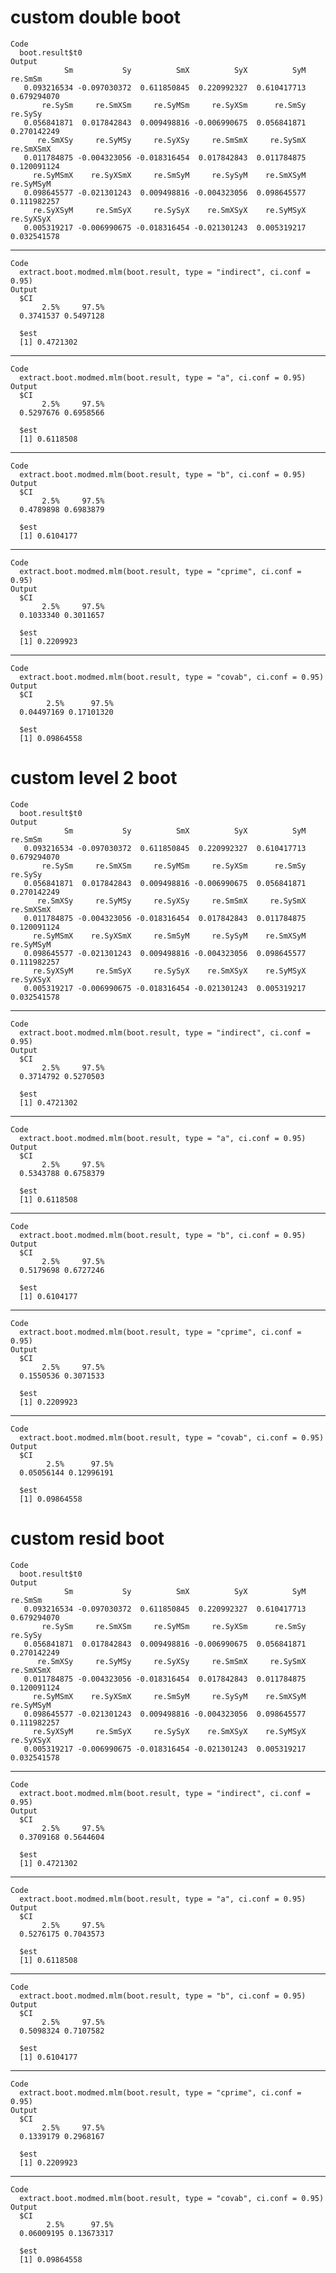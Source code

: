 # custom double boot

    Code
      boot.result$t0
    Output
                Sm           Sy          SmX          SyX          SyM      re.SmSm 
       0.093216534 -0.097030372  0.611850845  0.220992327  0.610417713  0.679294070 
           re.SySm     re.SmXSm     re.SyMSm     re.SyXSm      re.SmSy      re.SySy 
       0.056841871  0.017842843  0.009498816 -0.006990675  0.056841871  0.270142249 
          re.SmXSy     re.SyMSy     re.SyXSy     re.SmSmX     re.SySmX    re.SmXSmX 
       0.011784875 -0.004323056 -0.018316454  0.017842843  0.011784875  0.120091124 
         re.SyMSmX    re.SyXSmX     re.SmSyM     re.SySyM    re.SmXSyM    re.SyMSyM 
       0.098645577 -0.021301243  0.009498816 -0.004323056  0.098645577  0.111982257 
         re.SyXSyM     re.SmSyX     re.SySyX    re.SmXSyX    re.SyMSyX    re.SyXSyX 
       0.005319217 -0.006990675 -0.018316454 -0.021301243  0.005319217  0.032541578 

---

    Code
      extract.boot.modmed.mlm(boot.result, type = "indirect", ci.conf = 0.95)
    Output
      $CI
           2.5%     97.5% 
      0.3741537 0.5497128 
      
      $est
      [1] 0.4721302
      

---

    Code
      extract.boot.modmed.mlm(boot.result, type = "a", ci.conf = 0.95)
    Output
      $CI
           2.5%     97.5% 
      0.5297676 0.6958566 
      
      $est
      [1] 0.6118508
      

---

    Code
      extract.boot.modmed.mlm(boot.result, type = "b", ci.conf = 0.95)
    Output
      $CI
           2.5%     97.5% 
      0.4789898 0.6983879 
      
      $est
      [1] 0.6104177
      

---

    Code
      extract.boot.modmed.mlm(boot.result, type = "cprime", ci.conf = 0.95)
    Output
      $CI
           2.5%     97.5% 
      0.1033340 0.3011657 
      
      $est
      [1] 0.2209923
      

---

    Code
      extract.boot.modmed.mlm(boot.result, type = "covab", ci.conf = 0.95)
    Output
      $CI
            2.5%      97.5% 
      0.04497169 0.17101320 
      
      $est
      [1] 0.09864558
      

# custom level 2 boot

    Code
      boot.result$t0
    Output
                Sm           Sy          SmX          SyX          SyM      re.SmSm 
       0.093216534 -0.097030372  0.611850845  0.220992327  0.610417713  0.679294070 
           re.SySm     re.SmXSm     re.SyMSm     re.SyXSm      re.SmSy      re.SySy 
       0.056841871  0.017842843  0.009498816 -0.006990675  0.056841871  0.270142249 
          re.SmXSy     re.SyMSy     re.SyXSy     re.SmSmX     re.SySmX    re.SmXSmX 
       0.011784875 -0.004323056 -0.018316454  0.017842843  0.011784875  0.120091124 
         re.SyMSmX    re.SyXSmX     re.SmSyM     re.SySyM    re.SmXSyM    re.SyMSyM 
       0.098645577 -0.021301243  0.009498816 -0.004323056  0.098645577  0.111982257 
         re.SyXSyM     re.SmSyX     re.SySyX    re.SmXSyX    re.SyMSyX    re.SyXSyX 
       0.005319217 -0.006990675 -0.018316454 -0.021301243  0.005319217  0.032541578 

---

    Code
      extract.boot.modmed.mlm(boot.result, type = "indirect", ci.conf = 0.95)
    Output
      $CI
           2.5%     97.5% 
      0.3714792 0.5270503 
      
      $est
      [1] 0.4721302
      

---

    Code
      extract.boot.modmed.mlm(boot.result, type = "a", ci.conf = 0.95)
    Output
      $CI
           2.5%     97.5% 
      0.5343788 0.6758379 
      
      $est
      [1] 0.6118508
      

---

    Code
      extract.boot.modmed.mlm(boot.result, type = "b", ci.conf = 0.95)
    Output
      $CI
           2.5%     97.5% 
      0.5179698 0.6727246 
      
      $est
      [1] 0.6104177
      

---

    Code
      extract.boot.modmed.mlm(boot.result, type = "cprime", ci.conf = 0.95)
    Output
      $CI
           2.5%     97.5% 
      0.1550536 0.3071533 
      
      $est
      [1] 0.2209923
      

---

    Code
      extract.boot.modmed.mlm(boot.result, type = "covab", ci.conf = 0.95)
    Output
      $CI
            2.5%      97.5% 
      0.05056144 0.12996191 
      
      $est
      [1] 0.09864558
      

# custom resid boot

    Code
      boot.result$t0
    Output
                Sm           Sy          SmX          SyX          SyM      re.SmSm 
       0.093216534 -0.097030372  0.611850845  0.220992327  0.610417713  0.679294070 
           re.SySm     re.SmXSm     re.SyMSm     re.SyXSm      re.SmSy      re.SySy 
       0.056841871  0.017842843  0.009498816 -0.006990675  0.056841871  0.270142249 
          re.SmXSy     re.SyMSy     re.SyXSy     re.SmSmX     re.SySmX    re.SmXSmX 
       0.011784875 -0.004323056 -0.018316454  0.017842843  0.011784875  0.120091124 
         re.SyMSmX    re.SyXSmX     re.SmSyM     re.SySyM    re.SmXSyM    re.SyMSyM 
       0.098645577 -0.021301243  0.009498816 -0.004323056  0.098645577  0.111982257 
         re.SyXSyM     re.SmSyX     re.SySyX    re.SmXSyX    re.SyMSyX    re.SyXSyX 
       0.005319217 -0.006990675 -0.018316454 -0.021301243  0.005319217  0.032541578 

---

    Code
      extract.boot.modmed.mlm(boot.result, type = "indirect", ci.conf = 0.95)
    Output
      $CI
           2.5%     97.5% 
      0.3709168 0.5644604 
      
      $est
      [1] 0.4721302
      

---

    Code
      extract.boot.modmed.mlm(boot.result, type = "a", ci.conf = 0.95)
    Output
      $CI
           2.5%     97.5% 
      0.5276175 0.7043573 
      
      $est
      [1] 0.6118508
      

---

    Code
      extract.boot.modmed.mlm(boot.result, type = "b", ci.conf = 0.95)
    Output
      $CI
           2.5%     97.5% 
      0.5098324 0.7107582 
      
      $est
      [1] 0.6104177
      

---

    Code
      extract.boot.modmed.mlm(boot.result, type = "cprime", ci.conf = 0.95)
    Output
      $CI
           2.5%     97.5% 
      0.1339179 0.2968167 
      
      $est
      [1] 0.2209923
      

---

    Code
      extract.boot.modmed.mlm(boot.result, type = "covab", ci.conf = 0.95)
    Output
      $CI
            2.5%      97.5% 
      0.06009195 0.13673317 
      
      $est
      [1] 0.09864558
      

